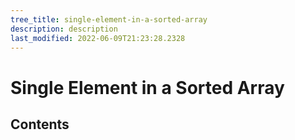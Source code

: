 ```yaml
---
tree_title: single-element-in-a-sorted-array
description: description
last_modified: 2022-06-09T21:23:28.2328
---
```


# Single Element in a Sorted Array

## Contents
